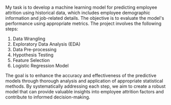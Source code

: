 My task is to develop a machine learning model for predicting employee attrition using historical data, which includes employee demographic information and job-related details. The objective is to evaluate the model's performance using appropriate metrics. The project involves the following steps:

1. Data Wrangling
2. Exploratory Data Analysis (EDA)
3. Data Pre-processing
4. Hypothesis Testing
5. Feature Selection
6. Logistic Regression Model


The goal is to enhance the accuracy and effectiveness of the predictive models through thorough analysis and application of appropriate statistical methods. By systematically addressing each step, we aim to create a robust model that can provide valuable insights into employee attrition factors and contribute to informed decision-making.
